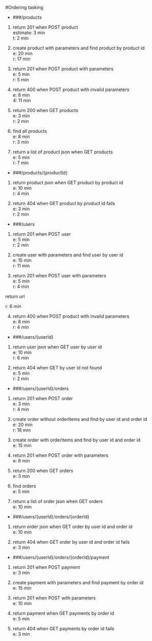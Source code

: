 #Ordering tasking

* ###/products

1. return 201 when POST product  
 estimate: 3 min  
 t: 2 min


2. create product with parameters and find product by product id  
 e: 20 min  
 r: 17 min
  
  
3. return 201 when POST product with parameters  
 e: 5 min  
 r: 5 min
  
  
4. return 400 when POST product with invalid parameters  
 e: 8 min  
 4: 11 min
  
  
5. return 200 when GET products  
 e: 3 min  
 r: 2 min
  

6. find all products  
 e: 8 min  
 r: 3 min
  
  
7. return a list of product json when GET products  
 e: 5 min  
 r: 7 min
  

* ###/products/{productId}

1. return product json when GET product by product id  
 e: 10 min  
 r: 4 min
  
    
  
2. return 404 when GET product by product id fails  
 e: 3 min  
 r: 2 min
  
  
  
 

* ###/users

1. return 201 when POST user  
 e: 5 min  
 r: 2 min
  
  
 
2. create user with parameters and find user by user id  
 e: 15 min  
 r: 11 min
  
  
  
3. return 201 when POST user with parameters  
 e: 5 min  
 r: 4 min
  
  
  return url
  
  r: 6 min
  
  
4. return 400 when POST product with invalid parameters  
 e: 8 min  
 r: 4 min
    

    

  
  
 

* ###/users/{userId}

1. return user json when GET user by user id  
e: 10 min  
r: 6 min
 
2. return 404 when GET by user id not found  
 e: 5 min  
 r: 2 min
  
  
* ###/users/{userId}/orders

1. return 201 when POST order  
 e: 3 min  
 r: 4 min
  

2. create order without orderItems and find by user id and order id  
 e: 20 min  
 r: 18 min  
    
   
3. create order with orderItems and find by user id and order id  
 e: 15 min
    
    
4. return 201 when POST order with parameters  
 e: 8 min  
  
    
5. return 200 when GET orders  
 e: 3 min  
  
  
6. find orders  
 e: 5 min  
  
 
7. return a list of order json when GET orders  
 e: 10 min  
  
  
    
 

* ###/users/{userId}/orders/{orderId}

1. return order json when GET order by user id and order id  
 e: 10 min  
  
  

2. return 404 when GET order by user id and order id fails  
 e: 3 min  
  
  
   
* ###/users/{userId}/orders/{orderId}/payment

1. return 201 when POST payment  
 e: 3 min  
  
  
  
 
2. create payment with parameters and find payment by order id  
 e: 15 min  
  
  

3. return 201 when POST with parameters  
 e: 10 min  
  
  
  

4. return payment when GET payments by order id   
 e: 5 min  
  
  
  
 
5. return 404 when GET payments by  order id fails  
 e: 3 min  
  
  
  
